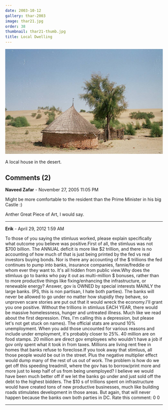 ```yaml
---
date: 2003-10-12
gallery: thar-2003
image: thar21.jpg
order: 38
thumbnail: thar21-thumb.jpg
title: Local Dwelling
---
```


![Local Dwelling](./thar21.jpg)

A local house in the desert.

<div id="comments">

## Comments (2)

**Naveed Zafar** - November 27, 2005 11:05 PM

Might be more comfortable to the resident than the Prime Minister in his big Castle :)

Anther Great Piece of Art, I would say.

---

**Erik** - April 29, 2012  1:59 AM

To those of you saying the stimluus worked, please explain specifically what outcome you believe was positive.First of all, the stimluus was not $700 billion. The ANNUAL deficit is more like $2 trillion, and there is no accounting of how much of that is just being printed by the fed vs real investors buying bonds. Nor is there any accounting of the $ trillions the fed continues to pump into banks, insurance companies, fannie/freddie or whom ever they want to. It's all hidden from public view.Why does the stimluus go to banks who pay it out as multi-million $ bonuses, rather than to more productive things like fixing/enhancing the infrastructure, or renewable energy? Answer, gov is OWNED by special interests MAINLY the large banks. (PS, this is non partisan, I hate both parties). The banks will never be allowed to go under no matter how stupidly they behave, so unproven scare stories are put out that it would wreck the economy.I'll grant you one positive. Without the trillions in stimluus EACH YEAR, there would be massive homelessness, hunger and untreated illness. Much like we read about the first depression. (Yes, I'm calling this a depression, but please let's not get stuck on names). The official stats are around 10% unemployment. When you add those uncounted for various reasons and include under employment, it's probably closer to 25%. 40 million are on food stamps. 20 million are direct gov employees who wouldn't have a job if gov only spent what it took in from taxes. Millions are living rent free in homes that banks refuse to foreclose.If you took away that stimluus, all those people would be out in the street. Plus the negative multiplier effect would dump many of the rest of us out of work. The problem is how do we get off this speeding treadmill, where the gov has to borrow/print more and more just to keep half of us from being unemployed? I believe we would have been much better off if we let the banks go under and just sold off the debt to the highest bidders. The $10 s of trillions spent on infrastructure would have created tons of new productive businesses, much like building roads stimulates development in those areas. But again, that will never happen because the banks own both parties in DC. Rate this comment: 0 0

---

</div>